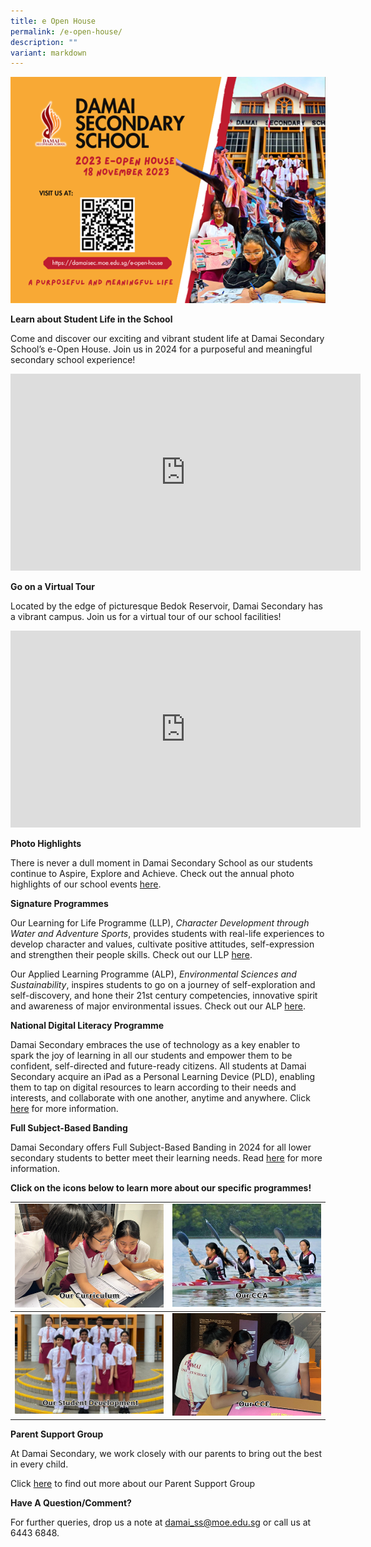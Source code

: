 ```yaml
---
title: e Open House
permalink: /e-open-house/
description: ""
variant: markdown
---
```

![](/images/E%20Open%20House/2023/motd2023.png)

**Learn about Student Life in the School**

Come and discover our exciting and vibrant student life at Damai Secondary School’s e-Open House. Join us in 2024 for a purposeful and meaningful secondary school experience!

<iframe allowfullscreen="" allow="accelerometer; autoplay; clipboard-write; encrypted-media; gyroscope; picture-in-picture; web-share" frameborder="0" title="YouTube video player" src="https://www.youtube.com/embed/enU8mlADqS4?si=6GedAHnKgvL2r_S7" height="315" width="560"></iframe>

**Go on a Virtual Tour**

Located by the edge of picturesque Bedok Reservoir, Damai Secondary has a vibrant campus. Join us for a virtual tour of our school facilities!

<iframe allowfullscreen="" allow="accelerometer; autoplay; clipboard-write; encrypted-media; gyroscope; picture-in-picture; web-share" frameborder="0" title="YouTube video player" src="https://www.youtube.com/embed/zSzRqhXYTYA?si=HcY7e3rgQN-t4wZf" height="315" width="560"></iframe>

**Photo Highlights**

There is never a dull moment in Damai Secondary School as our students continue to Aspire, Explore and Achieve. Check out the annual photo highlights of our school events <a href="https://www.damaisec.moe.edu.sg/information/news-and-events/2023/" target="_blank" rel="noopener">here</a>.

**Signature Programmes**

Our Learning for Life Programme (LLP), <i>Character Development through Water and Adventure Sports</i>, provides students with real-life experiences to develop character and values, cultivate positive attitudes, self-expression and strengthen their people skills. Check out our LLP <a href="https://www.damaisec.moe.edu.sg/our-curriculum/learning-for-life-programme-character-development-through-water-and-adventure-sports/" target="_blank" rel="noopener">here</a>.

Our Applied Learning Programme (ALP), <i>Environmental Sciences and Sustainability</i>, inspires students to go on a journey of self-exploration and self-discovery, and hone their 21st century competencies, innovative spirit and awareness of major environmental issues. Check out our ALP <a href="https://www.damaisec.moe.edu.sg/our-curriculum/applied-learning-programme-environmental-sciences-and-sustainability" target="_blank" rel="noopener">here</a>.

**National Digital Literacy Programme**

Damai Secondary embraces the use of technology as a key enabler to spark the joy of learning in all our students and empower them to be confident, self-directed and future-ready citizens. All students at Damai Secondary acquire an iPad as a Personal Learning Device (PLD), enabling them to tap on digital resources to learn according to their needs and interests, and collaborate with one another, anytime and anywhere. Click <a href="https://www.damaisec.moe.edu.sg/our-curriculum/national-digital-literacy-programme/" target="_blank" rel="noopener">here</a> for more information. 

**Full Subject-Based Banding**

Damai Secondary offers Full Subject-Based Banding in 2024 for all lower secondary students to better meet their learning needs. Read <a href="https://www.moe.gov.sg/microsites/psle-fsbb/full-subject-based-banding/secondary-school-experience.html" target="_blank" rel="noopener">here</a> for more information.

**Click on the icons below to learn more about our specific programmes!**

<table style="border-collapse: collapse; width: 100%;">
<tbody>
<tr>
<td style="width: 50%;"><a href="https://www.damaisec.moe.edu.sg/our-curriculum/academic-programmes"><img src="/images/E Open House/2023/curriculum2023.png"></a></td>
<td style="width: 50%;"><a href="https://www.damaisec.moe.edu.sg/our-curriculum/co-curricular-activities-cca/"><img src="/images/E Open House/2023/cca2023.png"></a></td>
</tr>
</tbody>
<tbody><tr>
<td style="width: 50%;"><a href="https://www.damaisec.moe.edu.sg/our-curriculum/student-development-programme/"><img src="/images/E Open House/2023/student development2023.png"></a></td>
<td style="width: 50%;"><a href="https://www.damaisec.moe.edu.sg/our-curriculum/character-and-citizenship-education/"><img src="/images/E Open House/2023/cce2023.png"></a></td>
</tr>
</tbody>
</table>

**Parent Support Group**

At Damai Secondary, we work closely with our parents to bring out the best in every child. 

Click <a href="https://www.damaisec.moe.edu.sg/our-community/parent-support-group/" target="_blank" rel="noopener">here</a> to find out more about our Parent Support Group

**Have A Question/Comment?**

For further queries, drop us a note at <a href="mailto:damai_ss@moe.edu.sg">damai_ss@moe.edu.sg  </a>or call us at 6443 6848.